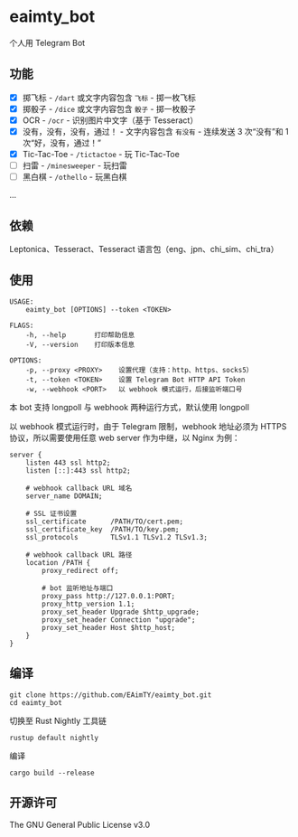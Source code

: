 # eaimty_bot

个人用 Telegram Bot

## 功能

- [x] 掷飞标 - `/dart` 或文字内容包含 `飞标` - 掷一枚飞标
- [x] 掷骰子 - `/dice` 或文字内容包含 `骰子` - 掷一枚骰子
- [x] OCR - `/ocr` - 识别图片中文字（基于 Tesseract）
- [x] 没有，没有，没有，通过！ - 文字内容包含 `有没有` - 连续发送 3 次“没有”和 1 次“好，没有，通过！”
- [x] Tic-Tac-Toe - `/tictactoe` - 玩 Tic-Tac-Toe
- [ ] 扫雷 - `/minesweeper` - 玩扫雷
- [ ] 黑白棋 - `/othello` - 玩黑白棋

...

## 依赖

Leptonica、Tesseract、Tesseract 语言包（eng、jpn、chi_sim、chi_tra）

## 使用

    USAGE:
        eaimty_bot [OPTIONS] --token <TOKEN>

    FLAGS:
        -h, --help       打印帮助信息
        -V, --version    打印版本信息

    OPTIONS:
        -p, --proxy <PROXY>    设置代理（支持：http、https、socks5）
        -t, --token <TOKEN>    设置 Telegram Bot HTTP API Token
        -w, --webhook <PORT>   以 webhook 模式运行，后接监听端口号

本 bot 支持 longpoll 与 webhook 两种运行方式，默认使用 longpoll

以 webhook 模式运行时，由于 Telegram 限制，webhook 地址必须为 HTTPS 协议，所以需要使用任意 web server 作为中继，以 Nginx 为例：

    server {
        listen 443 ssl http2;
        listen [::]:443 ssl http2;

        # webhook callback URL 域名
        server_name DOMAIN;

        # SSL 证书设置
        ssl_certificate      /PATH/TO/cert.pem;
        ssl_certificate_key  /PATH/TO/key.pem;
        ssl_protocols        TLSv1.1 TLSv1.2 TLSv1.3;

        # webhook callback URL 路径
        location /PATH {
            proxy_redirect off;

            # bot 监听地址与端口
            proxy_pass http://127.0.0.1:PORT;
            proxy_http_version 1.1;
            proxy_set_header Upgrade $http_upgrade;
            proxy_set_header Connection "upgrade";
            proxy_set_header Host $http_host;
        }
    }

## 编译

    git clone https://github.com/EAimTY/eaimty_bot.git
    cd eaimty_bot

切换至 Rust Nightly 工具链

    rustup default nightly

编译

    cargo build --release

## 开源许可

The GNU General Public License v3.0
